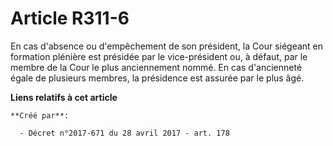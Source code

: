 # Article R311-6

En cas d'absence ou d'empêchement de son président, la Cour siégeant en formation plénière est présidée par le vice-président
ou, à défaut, par le membre de la Cour le plus anciennement nommé. En cas d'ancienneté égale de plusieurs membres, la
présidence est assurée par le plus âgé.

**Liens relatifs à cet article**

	**Créé par**:

	  - Décret n°2017-671 du 28 avril 2017 - art. 178
